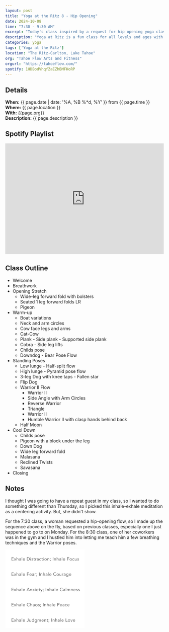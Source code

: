 ```yaml
---
layout: post
title: "Yoga at the Ritz 8 - Hip Opening"
date: 2024-10-08
time: "7:30 - 9:30 AM" 
excerpt: "Today's class inspired by a request for hip opening yoga class."
description: "Yoga at Ritz is a fun class for all levels and ages with flowing poses and breathwork to build stability, flexibility, and mindfulness. These classes typically follow an arc of opening awareness, warm-up stretches, standing poses, balancing poses, inversions, grounding poses, and relaxation. There are two classes, one at 7:30 and one at 8:30. I adapt each class to the students who show up." 
categories: yoga
tags: ['Yoga at the Ritz']
location: "The Ritz-Carlton, Lake Tahoe"
org: "Tahoe Flow Arts and Fitness"
orgurl: "https://tahoeflow.com/"
spotify: 1HDBodVhqfZaEZhBMFHoRP
---
```


## Details

**When:** {{ page.date | date: '%A, %B %*d, %Y' }} from {{ page.time }}   
**Where:** {{ page.location }}       
**With:** [{{page.org}}]({{page.orgurl}})   
**Description:** {{ page.description }}   


## Spotify Playlist

<iframe style="border*radius:12px" src="https://open.spotify.com/embed/playlist/{{ page.spotify }}?utm_source=generator" width="100%" height="352" frameBorder="0" allowfullscreen="" allow="autoplay; clipboard*write; encrypted*media; fullscreen; picture*in*picture" loading="lazy"></iframe>  

## Class Outline

* Welcome
* Breathwork
* Opening Stretch
    * Wide-leg forward fold with bolsters
    * Seated 1 leg forward folds LR
    * Pigeon
* Warm-up
    * Boat variations
    * Neck and arm circles
    * Cow face legs and arms
    * Cat-Cow
    * Plank - Side plank - Supported side plank
    * Cobra - Side leg lifts
    * Childs pose
    * Downdog - Bear Pose Flow
* Standing Poses
    * Low lunge - Half-split flow
    * High lunge - Pyramid pose flow
    * 3-leg Dog with knee taps - Fallen star
    * Flip Dog
    * Warrior II Flow
        * Warrior II
        * Side Angle with Arm Circles
        * Reverse Warrior
        * Triangle
        * Warrior II
        * Humble Warrior II with clasp hands behind back
    * Half Moon
* Cool Down
    * Childs pose
    * Pigeon with a block under the leg
    * Down Dog
    * Wide leg forward fold
    * Malasana
    * Reclined Twists
    * Savasana
* Closing	

## Notes

I thought I was going to have a repeat guest in my class, so I wanted to do something different than Thursday, so I picked this inhale-exhale meditation as a centering activity. But, she didn't show. 

For the 7:30 class, a woman requested a hip-opening flow, so I made up the sequence above on the fly, based on previous classes, especially one I just happened to go to on Monday. For the 8:30 class, one of her coworkers was in the gym and I hustled him into letting me teach him a few breathing techniques and the Warrior poses. 


<img src="/images/yoga/inhaleexhale.png" alt="review" width="50%" align="center"/>
